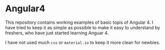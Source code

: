 # Angular4

This repository contains working examples of basic topis of Angular 4. I have tried to keep it as simple as possible to make it easy to understand by freshers, who have just started learning Anguar 4. 

I have not used much `css` or `material.io` to keep it more clean for newbies.

